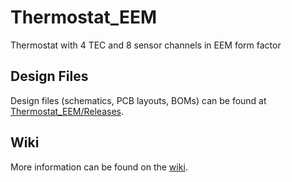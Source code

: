 # Thermostat_EEM
Thermostat with 4 TEC and 8 sensor channels in EEM form factor

## Design Files

Design files (schematics, PCB layouts, BOMs) can be found at [Thermostat_EEM/Releases](https://github.com/sinara-hw/Thermostat_EEM/releases).

## Wiki

More information can be found on the [wiki](https://github.com/sinara-hw/Thermostat_EEM/wiki).
